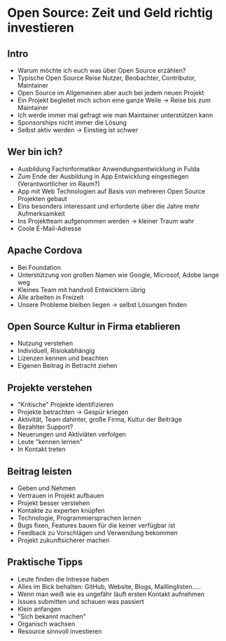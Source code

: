 # Open Source: Zeit und Geld richtig investieren

## Intro

* Warum möchte ich euch was über Open Source erzählen?
* Typische Open Source Reise Nutzer, Beobachter, Contributor, Maintainer
* Open Source im Allgemeinen aber auch bei jedem neuen Projekt
* Ein Projekt begleitet mich schon eine ganze Weile -> Reise bis zum Maintainer
* Ich werde immer mal gefragt wie man Maintainer unterstützen kann
* Sponsorships nicht immer die Lösung
* Selbst aktiv werden -> Einstieg ist schwer

## Wer bin ich?

* Ausbildung Fachinformatiker Anwendungsentwicklung in Fulda
* Zum Ende der Ausbildung in App Entwicklung eingestiegen (Verantwortlicher im Raum?)
* App mit Web Technologien auf Basis von mehreren Open Source Projekten gebaut
* Eins besonders interessant und erforderte über die Jahre mehr Aufmerksamkeit
* Ins Projektteam aufgenommen werden -> kleiner Traum wahr
* Coole E-Mail-Adresse

## Apache Cordova

* Bei Foundation
* Unterstützung von großen Namen wie Google, Microsof, Adobe lange weg
* Kleines Team mit handvoll Entwicklern übrig
* Alle arbeiten in Freizeit
* Unsere Probleme bleiben liegen -> selbst Lösungen finden

## Open Source Kultur in Firma etablieren

* Nutzung verstehen
* Individuell, Risiokabhängig
* Lizenzen kennen und beachten
* Eigenen Beitrag in Betracht ziehen

## Projekte verstehen

* "Kritische" Projekte identifizieren
* Projekte betrachten -> Gespür kriegen
* Aktivität, Team dahinter, große Firma, Kultur der Beiträge
* Bezahlter Support?
* Neuerungen und Aktiviäten verfolgen
* Leute "kennen lernen"
* In Kontakt treten

## Beitrag leisten

* Geben und Nehmen
* Vertrauen in Projekt aufbauen
* Projekt besser verstehen
* Kontakte zu experten knüpfen
* Technologie, Programmiersprachen lernen
* Bugs fixen, Features bauen für die keiner verfügbar ist
* Feedback zu Vorschlägen und Verwendung bekommen
* Projekt zukunftsicherer machen

## Praktische Tipps

* Leute finden die Intresse haben
* Alles im Bick behalten: GitHub, Website, Blogs, Maillinglisten.....
* Wenn man weiß wie es ungefähr läuft ersten Kontakt aufnehmen
* Issues submitten und schauen was passiert
* Klein anfangen
* "Sich bekannt machen"
* Organisch wachsen
* Resource sinnvoll investieren








